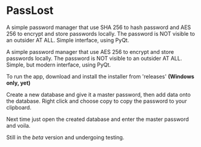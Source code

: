 # PassLost

A simple password manager that use SHA 256 to hash password and AES 256 to encrypt and store passwords locally. The password is NOT visible to an outsider AT ALL. Simple interface, using PyQt.

A simple password manager that use AES 256 to encrypt and store passwords locally. The password is NOT visible to an outsider AT ALL. Simple, but modern interface, using PyQt.

To run the app, download and install the installer from 'releases' **(Windows only, yet)**

Create a new database and give it a master password, then add data onto the database. Right click and choose copy to copy the password to your clipboard.

Next time just open the created database and enter the master password and voila.

Still in the _beta_ version and undergoing testing.
 
 
